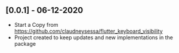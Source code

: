 ## [0.0.1] - 06-12-2020

* Start a Copy from https://github.com/claudneysessa/flutter_keyboard_visibility
* Project created to keep updates and new implementations in the package
